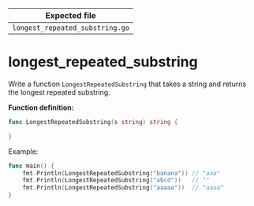 | Expected file                   |
| ------------------------------- |
| `longest_repeated_substring.go` |

# longest_repeated_substring

Write a function `LongestRepeatedSubstring` that takes a string and returns the longest repeated substring.

**Function definition:**

```go
func LongestRepeatedSubstring(s string) string {

}
```

Example:

```go
func main() {
    fmt.Println(LongestRepeatedSubstring("banana")) // "ana"
    fmt.Println(LongestRepeatedSubstring("abcd"))   // ""
    fmt.Println(LongestRepeatedSubstring("aaaaa"))  // "aaaa"
}
```

